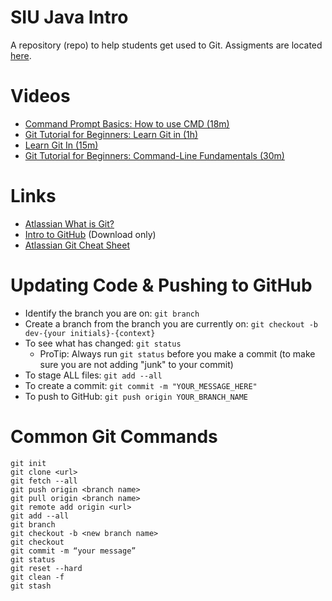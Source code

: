 # SIU Java Intro
A repository (repo) to help students get used to Git.  Assigments are located [here](assignments.md).

# Videos
- [Command Prompt Basics: How to use CMD (18m)](https://youtu.be/A3nwRCV-bTU)
- [Git Tutorial for Beginners: Learn Git in (1h)](https://youtu.be/8JJ101D3knE)
- [Learn Git In (15m)](https://youtu.be/USjZcfj8yxE)
- [Git Tutorial for Beginners: Command-Line Fundamentals (30m)](https://youtu.be/HVsySz-h9r4)

# Links
- [Atlassian What is Git?](https://www.atlassian.com/git/tutorials/what-is-git)
- [Intro to GitHub](./docs/Intro-to-GitHub.pptx) (Download only)
- [Atlassian Git Cheat Sheet](./docs/SWTM-2088_Atlassian-Git-Cheatsheet.pdf)

# Updating Code & Pushing to GitHub
- Identify the branch you are on: `git branch`
- Create a branch from the branch you are currently on: `git checkout -b dev-{your initials}-{context}`
- To see what has changed: `git status`
  - ProTip: Always run `git status` before you make a commit (to make sure you are not adding "junk" to your commit)
- To stage ALL files: `git add --all`
- To create a commit: `git commit -m "YOUR_MESSAGE_HERE"`
- To push to GitHub: `git push origin YOUR_BRANCH_NAME`

# Common Git Commands
```
git init
git clone <url>
git fetch --all
git push origin <branch name>
git pull origin <branch name>
git remote add origin <url>
git add --all
git branch
git checkout -b <new branch name>
git checkout
git commit -m “your message”
git status
git reset --hard
git clean -f
git stash
```

